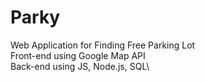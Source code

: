 # Parky
Web Application for Finding Free Parking Lot \
Front-end using Google Map API\
Back-end using JS, Node.js, SQL\
